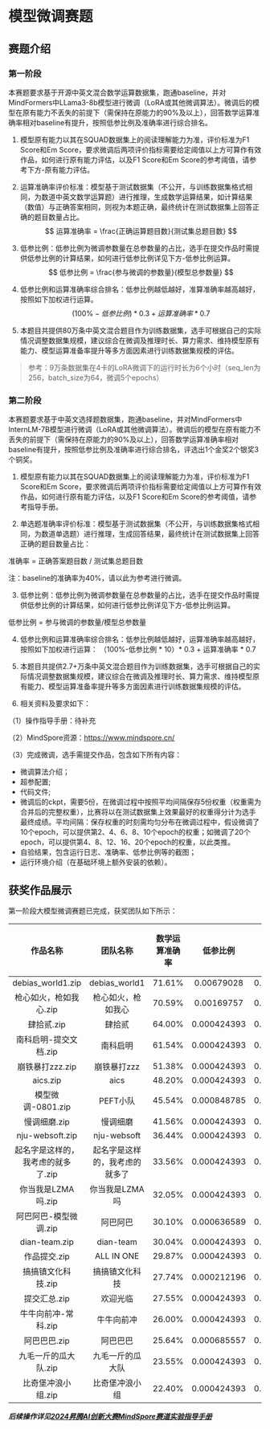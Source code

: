 # 模型微调赛题

## 赛题介绍

### 第一阶段

本赛题要求基于开源中英文混合数学运算数据集，跑通baseline，并对MindFormers中LLama3-8b模型进行微调（LoRA或其他微调算法）。微调后的模型在原有能力不丢失的前提下（需保持在原能力的90%及以上），回答数学运算准确率相对baseline有提升，按照低参比例及准确率进行综合排名。

1. 模型原有能力以其在SQUAD数据集上的阅读理解能力为准，评价标准为F1 Score和Em Score，要求微调后两项评价指标需要给定阈值以上方可算作有效作品，如何进行原有能力评估，以及F1 Score和Em Score的参考阈值，请参考下方-原有能力评估。

2. 运算准确率评价标准：模型基于测试数据集（不公开，与训练数据集格式相同，为数道中英文数学运算题）进行推理，生成数学运算结果，如计算结果（数值）与正确答案相同，则视为本题正确，最终统计在测试数据集上回答正确的题目数量占比。
$$ 运算准确率 = \frac{正确运算题目数}{测试集总题目数} $$

3. 低参比例：低参比例为微调参数量在总参数量的占比，选手在提交作品时需提供低参比例的计算结果，如何进行低参比例详见下方-低参比例运算。
$$ 低参比例 = \frac{参与微调的参数量}{模型总参数量} $$

4. 低参比例和运算准确率综合排名：低参比例越低越好，准算准确率越高越好，按照如下加权进行运算。
$$ (100\%-低参比例)*0.3+运算准确率*0.7 $$

5. 本题目共提供80万条中英文混合题目作为训练数据集，选手可根据自己的实际情况调整数据集规模，建议综合在微调及推理时长、算力需求、维持模型原有能力、模型运算准备率提升等多方面因素进行训练数据集规模的评估。

> 参考：9万条数据集在4卡的LoRA微调下的运行时长为6个小时（seq_len为256，batch_size为64，微调5个epochs）


### 第二阶段

本赛题要求基于中英文选择题数据集，跑通baseline，并对MindFormers中InternLM-7B模型进行微调（LoRA或其他微调算法）。微调后的模型在原有能力不丢失的前提下（需保持在原能力的90%及以上），回答数学运算准确率相对baseline有提升，按照低参比例及准确率进行综合排名，评选出1个金奖2个银奖3个铜奖。

1. 模型原有能力以其在SQUAD数据集上的阅读理解能力为准，评价标准为F1 Score和Em Score，要求微调后两项评价指标需要给定阈值以上方可算作有效作品，如何进行原有能力评估，以及F1 Score和Em Score的参考阈值，请参考指导手册。

2. 单选题准确率评价标准：模型基于测试数据集（不公开，与训练数据集格式相同，为数道单选题）进行推理，生成回答结果，最终统计在测试数据集上回答正确的题目数量占比：

准确率 = 正确答案题目数 / 测试集总题目数

注：baseline的准确率为40%，请以此为参考进行微调。

3. 低参比例：低参比例为微调参数量在总参数量的占比，选手在提交作品时需提供低参比例的计算结果，如何进行低参比例详见下方-低参比例运算。

低参比例 = 参与微调的参数量/模型总参数量

4. 低参比例和运算准确率综合排名：低参比例越低越好，运算准确率越高越好，按照如下加权进行运算：
（100%-低参比例 * 10）* 0.3 + 运算准确率 * 0.7

5. 本题目共提供2.7+万条中英文混合题目作为训练数据集，选手可根据自己的实际情况调整数据集规模，建议综合在微调及推理时长、算力需求、维持模型原有能力、模型运算准备率提升等多方面因素进行训练数据集规模的评估。

6. 相关资料及要求如下：

（1）操作指导手册：待补充

（2）MindSpore资源：https://www.mindspore.cn/

（3）完成微调，选手需提交作品，包含如下所有内容：
- 微调算法介绍；
- 超参配置;
- 代码文件;
- 微调后的ckpt，需要5份，在微调过程中按照平均间隔保存5份权重（权重需为合并后的完整权重），比赛将以在测试数据集上效果最好的权重得分计为选手最终成绩。平均间隔：保存权重的时刻需均匀分布在微调过程中，假设微调了10个epoch，可以提供第2、4、6、8、10个epoch的权重；如微调了20个epoch，可以提供第4、8、12、16、20个epoch的权重，以此类推。
- 自验结果，包含运行日志、准确率、低参比例等的截图；
- 运行环境介绍（在基础环境上额外安装的依赖）。



## 获奖作品展示

第一阶段大模型微调赛题已完成，获奖团队如下所示：


| 作品名称 | 团队名称 | 数学运算准确率 | 低参比例 | 最终得分 | 排名 |  作品链接 |
| :--: | :--: | :--: | :--: | :--: | :--: |  :--: |
| debias_world1.zip | debias_world1 | 71.61% | 0.00679028 | 0.799232916 | 1 |    |
| 枪心如火，枪如我心.zip | 枪心如火，枪如我心 | 70.59% | 0.00169757 | 0.793620729 | 2 |     | 
| 肆拾贰.zip | 肆拾贰 | 64.00% | 0.000424393 | 0.747872682 | 3 |     | 
| 南科启明-提交文档.zip | 南科启明 | 61.54% | 0.000424393 | 0.730652682 | 4 |     | 
| 崩铁暴打zzz.zip | 崩铁暴打zzz | 51.38% | 0.000424393 | 0.659532682 | 5 |     | 
| aics.zip | aics | 48.20% | 0.000424393 | 0.637272682 | 6 |     | 
| 模型微调-0801.zip | PEFT小队 | 45.54% | 0.000848785 | 0.618525364 | 7 |      |
| 慢调细磨.zip | 慢调细磨 | 41.56% | 0.000424393 | 0.590792682 | 8 |    |  
| nju-websoft.zip | nju-websoft | 36.44% | 0.000424393 | 0.554952682 | 9 |     | 
| 起名字是这样的，我考虑的就多了.zip | 起名字是这样的，我考虑的就多了 | 33.56% | 0.000424393 | 0.534792682 | 10 |      |
| 你当我是LZMA吗.zip | 你当我是LZMA吗 | 32.05% | 	0.000424393 | 	0.524222682 | 11 |    |
| 阿巴阿巴-模型微调.zip | 阿巴阿巴 | 30.10% | 0.000636589 | 0.510509023 | 12 |     | 
| dian-team.zip | dian-team | 30.04% | 0.000424393 | 0.510152682 | 13 |    |  
| 作品提交.zip | ALL IN ONE | 29.87% | 0.000424393 | 0.508962682 | 14 |     | 
| 搞搞镇文化科技.zip | 搞搞镇文化科技 | 27.74% | 0.000212196 | 0.494116341 | 15 |      |
| 提交汇总.zip | 欢迎光临 | 27.55% | 0.000424393 | 0.492722682 | 16 |      |
| 牛牛向前冲-常科.zip | 牛牛向前冲 | 26.00% | 0.000424393 | 0.481872682 | 17 |      |
| 阿巴巴巴.zip | 阿巴巴巴 | 25.64% | 0.000685557 | 0.479274333 | 18 |     | 
| 九毛一斤的瓜大队.zip | 九毛一斤的瓜大队 | 23.55% | 0.000424393 | 0.464722682 | 19 |      |
| 比奇堡冲浪小组.zip | 比奇堡冲浪小组 | 22.40% | 0.000424393 | 0.456672682 | 20 |    |



***后续操作详见[2024昇腾AI创新大赛MindSpore赛道实验指导手册](../2024昇腾AI创新大赛MindSpore赛道实验指导手册.pdf)***
